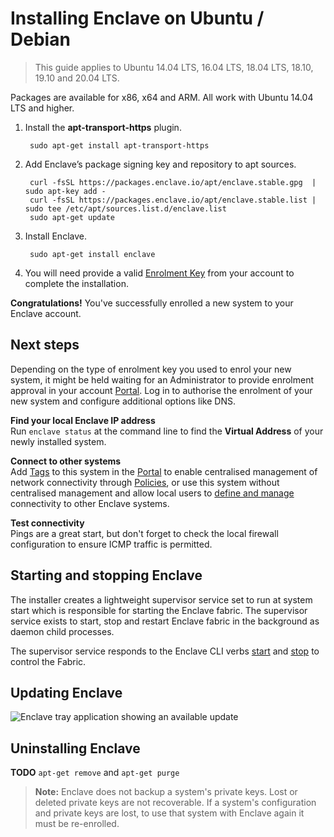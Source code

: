 # Installing Enclave on Ubuntu / Debian

> This guide applies to Ubuntu 14.04 LTS, 16.04 LTS, 18.04 LTS, 18.10, 19.10 and 20.04 LTS.

Packages are available for x86, x64 and ARM. All work with Ubuntu 14.04 LTS and higher.

1. Install the **apt-transport-https** plugin.

        sudo apt-get install apt-transport-https

2. Add Enclave’s package signing key and repository to apt sources.

        curl -fsSL https://packages.enclave.io/apt/enclave.stable.gpg  | sudo apt-key add -
        curl -fsSL https://packages.enclave.io/apt/enclave.stable.list | sudo tee /etc/apt/sources.list.d/enclave.list
        sudo apt-get update

3. Install Enclave.

        sudo apt-get install enclave

4. You will need provide a valid [Enrolment Key](/handbook/portal/enrolment-keys) from your account to complete the installation.

**Congratulations!** You've successfully enrolled a new system to your Enclave account.

## Next steps

Depending on the type of enrolment key you used to enrol your new system, it might be held waiting for an Administrator to provide enrolment approval in your account [Portal](https://portal.enclave.io/). Log in to authorise the enrolment of your new system and configure additional options like DNS. 

**Find your local Enclave IP address** <br />
Run `enclave status` at the command line to find the **Virtual Address** of your newly installed system.

**Connect to other systems** <br />
Add [Tags](/handbook/portal/tags) to this system in the [Portal](https://portal.enclave.io/) to enable centralised management of network connectivity through [Policies](/handbook/portal/policies), or use this system without centralised management and allow local users to [define and manage](/handbook/portal/key-concepts) connectivity to other Enclave systems.

**Test connectivity** <br />
Pings are a great start, but don't forget to check the local firewall configuration to ensure ICMP traffic is permitted.

## Starting and stopping Enclave

The installer creates a lightweight supervisor service set to run at system start which is responsible for starting the Enclave fabric. The supervisor service exists to start, stop and restart Enclave fabric in the background as daemon child processes.

The supervisor service responds to the Enclave CLI verbs [start](/handbook/fabric/cli/start) and [stop](/handbook/fabric/cli/stop) to control the Fabric.

## Updating Enclave

![Enclave tray application showing an available update](https://via.placeholder.com/847x460)

## Uninstalling Enclave

**TODO** `apt-get remove` and `apt-get purge`

> **Note:** Enclave does not backup a system's private keys. Lost or deleted private keys are not recoverable. If a system's configuration and private keys are lost, to use that system with Enclave again it must be re-enrolled.